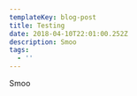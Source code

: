```yaml
---
templateKey: blog-post
title: Testing
date: 2018-04-10T22:01:00.252Z
description: Smoo
tags:
  - ''
---
```

Smoo
